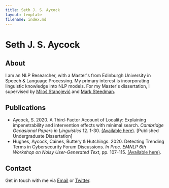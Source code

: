 ```yaml
---
title: Seth J. S. Aycock
layout: template
filename: index.md
--- 
```


# Seth J. S. Aycock

## About

I am an NLP Researcher, with a Master's from Edinburgh University in Speech & Language Processing. My primary interest is incorporating linguistic knowledge into NLP models.
For my Master's dissertation, I supervised by [Miloš Stanojević](stanojevic.github.io) and [Mark Steedman](https://homepages.inf.ed.ac.uk/steedman/).

## Publications

- Aycock, S. 2020.  A Third-Factor Account of Locality:  Explaining impenetrability and intervention effects with minimal search. _Cambridge Occasional Papers in Linguistics_ 12. 1-30.  [(Available here)](https://www.mmll.cam.ac.uk/cambridge-occasional-papers-linguistics/latest-volume).  [Published Undergraduate Dissertation]
- Hughes, Aycock, Caines, Buttery & Hutchings.  2020.  Detecting Trending Terms in Cybersecurity Forum Discussions. _In Proc. EMNLP 6th Workshop on Noisy User-Generated Text_, pp.  107-115.  [(Available here)](https://noisy-text.github.io/2020/pdf/2020.d200-1.15.pdf).

## Contact

Get in touch with me via [Email](mailto:seth@manx.net) or [Twitter](twitter.com/sethjsa).
